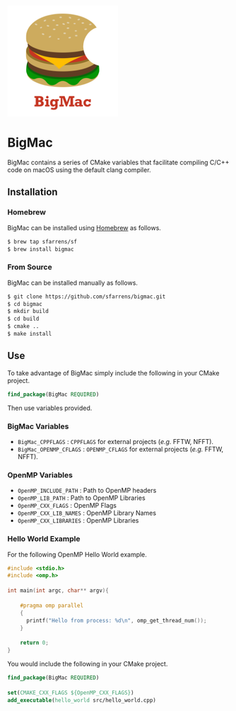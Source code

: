 <img src="images/bigmac_logo_red.png" height=250>

# BigMac
BigMac contains a series of CMake variables that facilitate compiling C/C++ code on macOS using the default clang compiler.

## Installation

### Homebrew

BigMac can be installed using [Homebrew](https://brew.sh/) as follows.

```bash
$ brew tap sfarrens/sf
$ brew install bigmac
```

### From Source

BigMac can be installed manually as follows.

```bash
$ git clone https://github.com/sfarrens/bigmac.git
$ cd bigmac
$ mkdir build
$ cd build
$ cmake ..
$ make install
```

## Use

To take advantage of BigMac simply include the following in your CMake project.

```cmake
find_package(BigMac REQUIRED)
```

Then use variables provided.

### BigMac Variables

- `BigMac_CPPFLAGS` : `CPPFLAGS` for external projects (*e.g.* FFTW, NFFT).
- `BigMac_OPENMP_CFLAGS` : `OPENMP_CFLAGS` for external projects (*e.g.* FFTW, NFFT).

### OpenMP Variables

- `OpenMP_INCLUDE_PATH` : Path to OpenMP headers
- `OpenMP_LIB_PATH` : Path to OpenMP Libraries
- `OpenMP_CXX_FLAGS` : OpenMP Flags
- `OpenMP_CXX_LIB_NAMES` : OpenMP Library Names
- `OpenMP_CXX_LIBRARIES` : OpenMP Libraries

### Hello World Example

For the following OpenMP Hello World example.

```cpp
#include <stdio.h>
#include <omp.h>

int main(int argc, char** argv){

    #pragma omp parallel
    {
      printf("Hello from process: %d\n", omp_get_thread_num());
    }

    return 0;
}
```

You would include the following in your CMake project.

```cmake
find_package(BigMac REQUIRED)

set(CMAKE_CXX_FLAGS ${OpenMP_CXX_FLAGS})
add_executable(hello_world src/hello_world.cpp)
```
